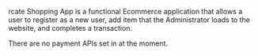 rcate Shopping App is a functional Ecommerce application that allows a user to register as a new user, add item that the Administrator loads to the website, and completes a transaction.  

There are no payment APIs set in at the moment.

